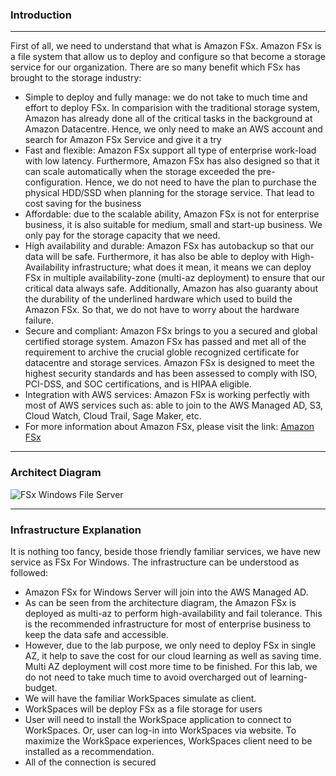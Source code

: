 ### Introduction
---
First of all, we need to understand that what is Amazon FSx. Amazon FSx is a file system that allow us to deploy and configure so that become a storage service for our organization. There are so many benefit which FSx has brought to the storage industry:
- Simple to deploy and fully manage: we do not take to much time and effort to deploy FSx. In comparision with the traditional storage system, Amazon has already done all of the critical tasks in the background at Amazon Datacentre. Hence, we only need to make an AWS account and search for Amazon FSx Service and give it a try
- Fast and flexible: Amazon FSx support all type of enterprise work-load with low latency. Furthermore, Amazon FSx has also designed so that it can scale automatically when the storage exceeded the pre-configuration. Hence, we do not need to have the plan to purchase the physical HDD/SSD when planning for the storage service. That lead to cost saving for the business 
- Affordable: due to the scalable ability, Amazon FSx is not for enterprise business, it is also suitable for medium, small and start-up business. We only pay for the storage capacity that we need.
- High availability and durable: Amazon FSx has autobackup so that our data will be safe. Furthermore, it has also be able to deploy with High-Availability infrastructure; what does it mean, it means we can deploy FSx in multiple availability-zone (multi-az deployment) to ensure that our critical data always safe. Additionally, Amazon has also guaranty about the durability of the underlined hardware which used to build the Amazon FSx. So that, we do not have to worry about the hardware failure. 
- Secure and compliant: Amazon FSx brings to you a secured and global certified storage system. Amazon FSx has passed and met all of the requirement to archive the crucial globle recognized certificate for datacentre and storage services. Amazon FSx is designed to meet the highest security standards and has been assessed to comply with ISO, PCI-DSS, and SOC certifications, and is HIPAA eligible.
- Integration with AWS services: Amazon FSx is working perfectly with most of AWS services such as: able to join to the AWS Managed AD, S3, Cloud Watch, Cloud Trail, Sage Maker, etc. 
- For more information about Amazon FSx, please visit the link: [Amazon FSx](https://aws.amazon.com/fsx/)

---
### Architect Diagram  

![FSx Windows File Server](/images/fsx-workspace-storage.jpg)  

---
### Infrastructure Explanation

It is nothing too fancy, beside those friendly familiar services, we have new service as FSx For Windows. The infrastructure can be understood as followed:
- Amazon FSx for Windows Server will join into the AWS Managed AD. 
- As can be seen from the architecture diagram, the Amazon FSx is deployed as multi-az to perform high-availability and fail tolerance. This is the recommended infrastructure for most of enterprise business to keep the data safe and accessible. 
- However, due to the lab purpose, we only need to deploy FSx in single AZ, it help to save the cost for our cloud learning as well as saving time. Multi AZ deployment will cost more time to be finished. For this lab, we do not need to take much time to avoid overcharged out of learning-budget. 
- We will have the familiar WorkSpaces simulate as client. 
- WorkSpaces will be deploy FSx as a file storage for users
- User will need to install the WorkSpace application to connect to WorkSpaces. Or, user can log-in into WorkSpaces via website. To maximize the WorkSpace experiences, WorkSpaces client need to be installed as a recommendation.
- All of the connection is secured